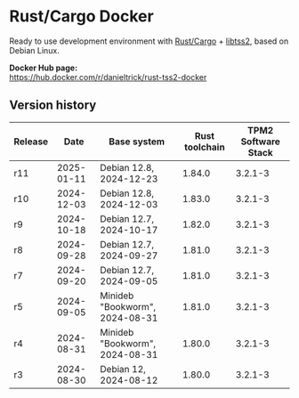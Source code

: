 Rust/Cargo Docker
=================

Ready to use development environment with [Rust/Cargo](https://www.rust-lang.org/) + [libtss2](https://github.com/tpm2-software/tpm2-tss), based on Debian Linux.

**Docker Hub page:**  
<https://hub.docker.com/r/danieltrick/rust-tss2-docker>


Version history
---------------

| **Release** | **Date**   | **Base system**                | **Rust toolchain** | **TPM2 Software Stack** |
| ----------- | ---------- | ------------------------------ | ------------------ | ----------------------- |
| r11         | 2025-01-11 | Debian 12.8, 2024-12-23        | 1.84.0             | 3.2.1-3                 |
| r10         | 2024-12-03 | Debian 12.8, 2024-12-03        | 1.83.0             | 3.2.1-3                 |
| r9          | 2024-10-18 | Debian 12.7, 2024-10-17        | 1.82.0             | 3.2.1-3                 |
| r8          | 2024-09-28 | Debian 12.7, 2024-09-27        | 1.81.0             | 3.2.1-3                 |
| r7          | 2024-09-20 | Debian 12.7, 2024-09-05        | 1.81.0             | 3.2.1-3                 |
| r5          | 2024-09-05 | Minideb "Bookworm", 2024-08-31 | 1.81.0             | 3.2.1-3                 |
| r4          | 2024-08-31 | Minideb "Bookworm", 2024-08-31 | 1.80.0             | 3.2.1-3                 |
| r3          | 2024-08-30 | Debian 12, 2024-08-12          | 1.80.0             | 3.2.1-3                 |
